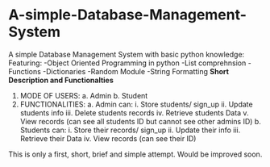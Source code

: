 # A-simple-Database-Management-System
A simple Database Management System with basic python knowledge:
Featuring:
-Object Oriented Programming in python
-List comprehnsion
-Functions
-Dictionaries
-Random Module
-String Formatting
**Short Description and Functionalties**
1. MODE OF USERS:
        a. Admin
        b. Student
2. FUNCTIONALITIES:
        a. Admin can:
            i. Store students/ sign_up
            ii. Update students info
            iii. Delete students records
            iv. Retrieve students Data
            v. View records (can see all students ID but cannot see other admins ID)
        b. Students can:
            i. Store their records/ sign_up
            ii. Update their info
            iii. Retrieve their Data
            iv. View records (can see their ID)
          
This is only a first, short, brief and simple attempt.
Would be improved soon.
